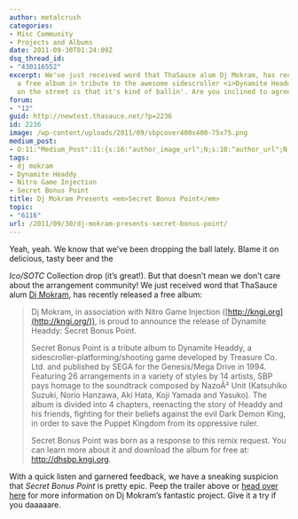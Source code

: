 ```yaml
---
author: metalcrush
categories:
- Misc Community
- Projects and Albums
date: 2011-09-30T01:24:09Z
dsq_thread_id:
- "430116552"
excerpt: We've just received word that ThaSauce alum Dj Mokram, has recently released
  a free album in tribute to the awesome sidescroller <i>Dynamite Headdy</i>. Word
  on the street is that it's kind of ballin'. Are you inclined to agree?
forum:
- "12"
guid: http://newtest.thasauce.net/?p=2236
id: 2236
image: /wp-content/uploads/2011/09/sbpcover400x400-75x75.png
medium_post:
- O:11:"Medium_Post":11:{s:16:"author_image_url";N;s:10:"author_url";N;s:11:"byline_name";N;s:12:"byline_email";N;s:10:"cross_link";N;s:2:"id";N;s:21:"follower_notification";N;s:7:"license";N;s:14:"publication_id";N;s:6:"status";N;s:3:"url";N;}
tags:
- dj mokram
- Dynamite Headdy
- Nitro Game Injection
- Secret Bonus Point
title: Dj Mokram Presents <em>Secret Bonus Point</em>
topic:
- "6116"
url: /2011/09/30/dj-mokram-presents-secret-bonus-point/
---
```


<center>
</center>Yeah, yeah. We know that we&#8217;ve been dropping the ball lately. Blame it on delicious, tasty beer and the

 _Ico/SOTC_ Collection drop (it&#8217;s great!). But that doesn&#8217;t mean we don&#8217;t care about the arrangement community! We just received word that ThaSauce alum [Dj Mokram](http://remix.thasauce.net/mixer/djmokram/), has recently released a free album:

> Dj Mokram, in association with Nitro Game Injection ([http://kngi.org](http://kngi.org/)), is proud to announce the release of Dynamite Headdy: Secret Bonus Point.
> 
> Secret Bonus Point is a tribute album to Dynamite Headdy, a sidescroller-platforming/shooting game developed by Treasure Co. Ltd. and published by SEGA for the Genesis/Mega Drive in 1994. Featuring 26 arrangements in a variety of styles by 14 artists, SBP pays homage to the soundtrack composed by NazoÂ² Unit (Katsuhiko Suzuki, Norio Hanzawa, Aki Hata, Koji Yamada and Yasuko). The album is divided into 4 chapters, reenacting the story of Headdy and his friends, fighting for their beliefs against the evil Dark Demon King, in order to save the Puppet Kingdom from its oppressive ruler.
> 
> Secret Bonus Point was born as a response to this remix request. You can learn more about it and download the album for free at: http://dhsbp.kngi.org.

With a quick listen and garnered feedback, we have a sneaking suspicion that _Secret Bonus Point_ is pretty epic. Peep the trailer above or [head over here](http://dhsbp.kngi.org/) for more information on Dj Mokram&#8217;s fantastic project. Give it a try if you daaaaare.